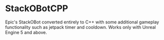 # StackOBotCPP
Epic's StackOBot converted entirely to C++ with some additional gameplay functionality such as jetpack timer and cooldown. 
Works only with Unreal Engine 5 and above.
